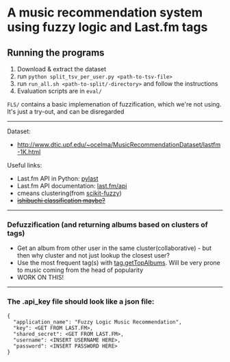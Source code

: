 # A music recommendation system using fuzzy logic and Last.fm tags

## Running the programs
1. Download & extract the dataset
2. run `python split_tsv_per_user.py <path-to-tsv-file>`
3. run `run_all.sh <path-to-split/-directory>` and follow the instructions
4. Evaluation scripts are in `eval/`

`FLS/` contains a basic implemenation of fuzzification, which we're not using. It's just a try-out, and can be disregarded

-----
Dataset:
- http://www.dtic.upf.edu/~ocelma/MusicRecommendationDataset/lastfm-1K.html

Useful links:
- Last.fm API in Python: [pylast](https://github.com/pylast/pylast)
- Last.fm API documentation: [last.fm/api](http://www.last.fm/api)
- cmeans clustering(from [scikit-fuzzy](https://github.com/scikit-fuzzy/scikit-fuzzy))
- [~~ishibuchi classification maybe?~~](http://citeseerx.ist.psu.edu/viewdoc/download?doi=10.1.1.294.6338&rep=rep1&type=pdf)

-----
### Defuzzification (and returning albums based on clusters of tags)
- Get an album from other user in the same cluster(collaborative) - but then why cluster and not just lookup the closest user?
- Use the most frequent tag(s) with [tag.getTopAlbums](http://www.last.fm/api/show/tag.getTopAlbums). Will be very prone to music coming from the head of popularity
- WORK ON THIS!


-----
### The .api_key file should look like a json file:
```
{
  "application_name": "Fuzzy Logic Music Recommendation",
  "key": <GET FROM LAST.FM>,
  "shared_secret": <GET FROM LAST.FM>,
  "username": <INSERT USERNAME HERE>,
  "password": <INSERT PASSWORD HERE>
}
```
